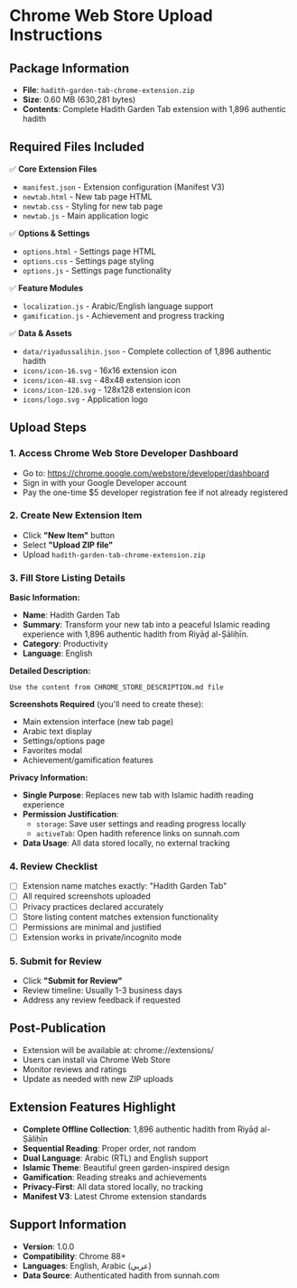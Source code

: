 # Chrome Web Store Upload Instructions

## Package Information
- **File**: `hadith-garden-tab-chrome-extension.zip`
- **Size**: 0.60 MB (630,281 bytes)
- **Contents**: Complete Hadith Garden Tab extension with 1,896 authentic hadith

## Required Files Included
✅ **Core Extension Files**
- `manifest.json` - Extension configuration (Manifest V3)
- `newtab.html` - New tab page HTML
- `newtab.css` - Styling for new tab page
- `newtab.js` - Main application logic

✅ **Options & Settings**
- `options.html` - Settings page HTML
- `options.css` - Settings page styling
- `options.js` - Settings page functionality

✅ **Feature Modules**
- `localization.js` - Arabic/English language support
- `gamification.js` - Achievement and progress tracking

✅ **Data & Assets**
- `data/riyadussalihin.json` - Complete collection of 1,896 authentic hadith
- `icons/icon-16.svg` - 16x16 extension icon
- `icons/icon-48.svg` - 48x48 extension icon
- `icons/icon-128.svg` - 128x128 extension icon
- `icons/logo.svg` - Application logo

## Upload Steps

### 1. Access Chrome Web Store Developer Dashboard
- Go to: https://chrome.google.com/webstore/developer/dashboard
- Sign in with your Google Developer account
- Pay the one-time $5 developer registration fee if not already registered

### 2. Create New Extension Item
- Click **"New Item"** button
- Select **"Upload ZIP file"**
- Upload `hadith-garden-tab-chrome-extension.zip`

### 3. Fill Store Listing Details

**Basic Information:**
- **Name**: Hadith Garden Tab
- **Summary**: Transform your new tab into a peaceful Islamic reading experience with 1,896 authentic hadith from Riyāḍ al-Ṣāliḥīn.
- **Category**: Productivity
- **Language**: English

**Detailed Description:**
```
Use the content from CHROME_STORE_DESCRIPTION.md file
```

**Screenshots Required** (you'll need to create these):
- Main extension interface (new tab page)
- Arabic text display
- Settings/options page
- Favorites modal
- Achievement/gamification features

**Privacy Information:**
- **Single Purpose**: Replaces new tab with Islamic hadith reading experience
- **Permission Justification**: 
  - `storage`: Save user settings and reading progress locally
  - `activeTab`: Open hadith reference links on sunnah.com
- **Data Usage**: All data stored locally, no external tracking

### 4. Review Checklist
- [ ] Extension name matches exactly: "Hadith Garden Tab"
- [ ] All required screenshots uploaded
- [ ] Privacy practices declared accurately
- [ ] Store listing content matches extension functionality
- [ ] Permissions are minimal and justified
- [ ] Extension works in private/incognito mode

### 5. Submit for Review
- Click **"Submit for Review"**
- Review timeline: Usually 1-3 business days
- Address any review feedback if requested

## Post-Publication
- Extension will be available at: chrome://extensions/
- Users can install via Chrome Web Store
- Monitor reviews and ratings
- Update as needed with new ZIP uploads

## Extension Features Highlight
- **Complete Offline Collection**: 1,896 authentic hadith from Riyāḍ al-Ṣāliḥīn
- **Sequential Reading**: Proper order, not random
- **Dual Language**: Arabic (RTL) and English support
- **Islamic Theme**: Beautiful green garden-inspired design
- **Gamification**: Reading streaks and achievements
- **Privacy-First**: All data stored locally, no tracking
- **Manifest V3**: Latest Chrome extension standards

## Support Information
- **Version**: 1.0.0
- **Compatibility**: Chrome 88+
- **Languages**: English, Arabic (عربي)
- **Data Source**: Authenticated hadith from sunnah.com